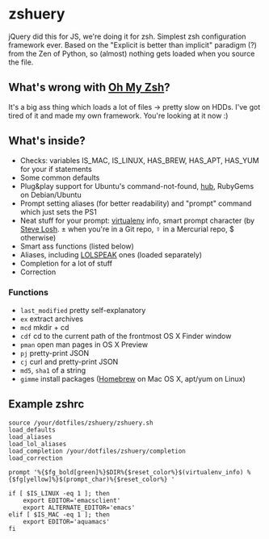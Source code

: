 # zshuery #
jQuery did this for JS, we're doing it for zsh. Simplest zsh configuration framework ever. Based on the "Explicit is better than implicit" paradigm (?) from the Zen of Python, so (almost) nothing gets loaded when you source the file.

## What's wrong with [Oh My Zsh](https://github.com/robbyrussell/oh-my-zsh)? ##
It's a big ass thing which loads a lot of files → pretty slow on HDDs. I've got tired of it and made my own framework. You're looking at it now :)

## What's inside? ##

- Checks: variables IS_MAC, IS_LINUX, HAS_BREW, HAS_APT, HAS_YUM for your if statements
- Some common defaults
- Plug&play support for Ubuntu's command-not-found, [hub](http://chriswanstrath.com/hub/), RubyGems on Debian/Ubuntu
- Prompt setting aliases (for better readability) and "prompt" command which just sets the PS1
- Neat stuff for your prompt: [virtualenv](http://www.virtualenv.org/) info, smart prompt character (by [Steve Losh](http://stevelosh.com). ± when you're in a Git repo, ☿ in a Mercurial repo, $ otherwise)
- Smart ass functions (listed below)
- Aliases, including [LOLSPEAK](http://aur.archlinux.org/packages/lolbash/lolbash/lolbash.sh) ones (loaded separately)
- Completion for a lot of stuff
- Correction

### Functions ###

- `last_modified` pretty self-explanatory
- `ex` extract archives
- `mcd` mkdir + cd
- `cdf` cd to the current path of the frontmost OS X Finder window
- `pman` open man pages in OS X Preview
- `pj` pretty-print JSON
- `cj` curl and pretty-print JSON
- `md5`, `sha1` of a string
- `gimme` install packages ([Homebrew](http://mxcl.github.com/homebrew/) on Mac OS X, apt/yum on Linux)

## Example zshrc ##
    source /your/dotfiles/zshuery/zshuery.sh
    load_defaults
    load_aliases
    load_lol_aliases
    load_completion /your/dotfiles/zshuery/completion
    load_correction

    prompt '%{$fg_bold[green]%}$DIR%{$reset_color%}$(virtualenv_info) %{$fg[yellow]%}$(prompt_char)%{$reset_color%} '

    if [ $IS_LINUX -eq 1 ]; then
        export EDITOR='emacsclient'
        export ALTERNATE_EDITOR='emacs'
    elif [ $IS_MAC -eq 1 ]; then
        export EDITOR='aquamacs'
    fi

